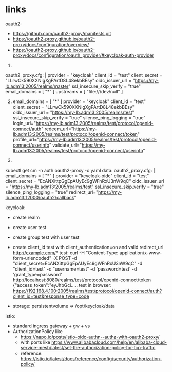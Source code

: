 # links

oauth2:
- https://github.com/oauth2-proxy/manifests.git
- https://oauth2-proxy.github.io/oauth2-proxy/docs/configuration/overview/ 
- https://oauth2-proxy.github.io/oauth2-proxy/docs/configuration/oauth_provider/#keycloak-auth-provider

1.
  oauth2_proxy.cfg: |
    provider = "keycloak"
    client_id = "test"
    client_secret = "LLrwCk590XXNigXgPArtD8L48ekbBEsy"
    oidc_issuer_url = "https://my-lb.adm13:2005/realms/master"
    ssl_insecure_skip_verify = "true"
    email_domains = [ "*" ]
    upstreams = [ "file:///dev/null" ]

2.
    email_domains = [ "*" ]
    provider = "keycloak"
    client_id = "test"
    client_secret = "LLrwCk590XXNigXgPArtD8L48ekbBEsy"
    oidc_issuer_url = "https://my-lb.adm13:2005/realms/test"
    ssl_insecure_skip_verify = "true"
    silence_ping_logging = "true"
    login_url="https://my-lb.adm13:2005/realms/test/protocol/openid-connect/auth"
    redeem_url="https://my-lb.adm13:2005/realms/test/protocol/openid-connect/token"
    profile_url="https://my-lb.adm13:2005/realms/test/protocol/openid-connect/userinfo"
    validate_url="https://my-lb.adm13:2005/realms/test/protocol/openid-connect/userinfo"

3. 
kubectl get cm -n auth oauth2-proxy -o yaml
data:
  oauth2_proxy.cfg: |
    email_domains = [ "*" ]
    provider = "keycloak-oidc"
    client_id = "test"
    client_secret = "EcANXittpGgEpAUyEc9gWFnRxU3nW9qC"
    oidc_issuer_url = "https://my-lb.adm13:2005/realms/test"
    ssl_insecure_skip_verify = "true"
    silence_ping_logging = "true"
    redirect_url="https://my-lb.adm13:12000/oauth2/callback"

keycloak:
- create realm
- create user test 
- create group test with user test
- create client_id test with client_authentication=on and valid redirect_url http://example.com/*
test: 
curl -H "Content-Type: application/x-www-form-urlencoded" -X POST -d "client_secret=EcANXittpGgEpAUyEc9gWFnRxU3nW9qC" -d "client_id=test" -d "username=test"  -d 'password=test' -d 'grant_type=password'  http://localhost:8080/realms/test/protocol/openid-connect/token
{"access_token":"eyJhbGci.....
test in browser: https://192.168.4.100:2005/realms/test/protocol/openid-connect/auth?client_id=test&response_type=code


- storage: persistentvolume => /opt/keycloak/data


istio: 
  - standard ingress gateway + gw + vs
  - AuthorizationPolicy like
    - https://napo.io/posts/istio-oidc-authn--authz-with-oauth2-proxy/
    - with ports like https://www.alibabacloud.com/help/en/alibaba-cloud-service-mesh/latest/set-the-authorization-policy-for-tcp-traffic
    - reference: https://istio.io/latest/docs/reference/config/security/authorization-policy/

